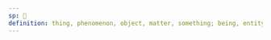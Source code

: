 ```yaml
---
sp: 󱤌
definition: thing, phenomenon, object, matter, something; being, entity, someone
---
```

<!-- everything and everyone is ijo. it's the most generic term possible. ijo is essentially like a placeholder where more specific words would normally go. "ijo li ijo e ijo" means "something did something to something".

ijo is also great as a neutral term to refer to others. lots of people don't identify with jan, and it varies how narrow people's jan usage is, so the safer bet is to use ijo to others when you don't know what else to use. be nice to people and refer to them how they want to be referred to. -->